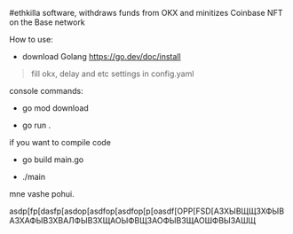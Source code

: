 #ethkilla
software, withdraws funds from OKX and minitizes Coinbase NFT on the Base network


How to use:

- download Golang https://go.dev/doc/install

> fill okx, delay and etc settings in config.yaml

console commands:

- go mod download 

- go run . 

if you want to compile code 

- go build main.go

- ./main

mne vashe pohui.

asdp[fp[dasfp[asdop[asdfop[asdfop[p[oasdf[OPP[FSD[АЗХЫВЩЩЗХФЫВАЗХАФЫВЗХВАЛФЫВЗХЩАОЫФВЩЗАОФЫВЗЩАОШФВЫЗАШЩ
